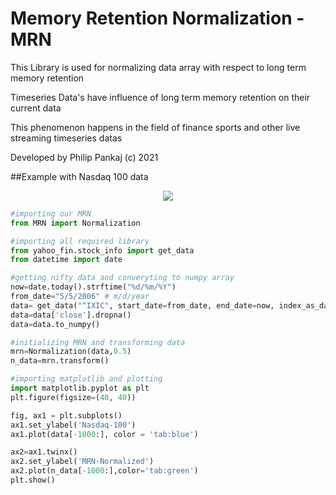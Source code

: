 # Memory Retention Normalization - MRN

This Library is used for normalizing data array with respect to long term memory retention

Timeseries Data's have influence of long term memory retention on their current data

This phenomenon happens in the field of finance sports and other live streaming timeseries datas

Developed by Philip Pankaj (c) 2021

##Example with Nasdaq 100 data

<p align="center">
  <img src="static/MRN_Nasdaq_Graph.png">
</p>

```python
#importing our MRN
from MRN import Normalization

#importing all required library
from yahoo_fin.stock_info import get_data
from datetime import date

#getting nifty data and converyting to numpy array
now=date.today().strftime("%d/%m/%Y")  
from_date="5/5/2006" # m/d/year
data= get_data("^IXIC", start_date=from_date, end_date=now, index_as_date = True, interval="1d")
data=data['close'].dropna()
data=data.to_numpy()

#initializing MRN and transforming data
mrn=Normalization(data,0.5)
n_data=mrn.transform()

#importing matplotlib and plotting
import matplotlib.pyplot as plt
plt.figure(figsize=(40, 40))

fig, ax1 = plt.subplots()
ax1.set_ylabel('Nasdaq-100')
ax1.plot(data[-1000:], color = 'tab:blue')

ax2=ax1.twinx()
ax2.set_ylabel('MRN-Normalized')
ax2.plot(n_data[-1000:],color='tab:green')
plt.show()

```
